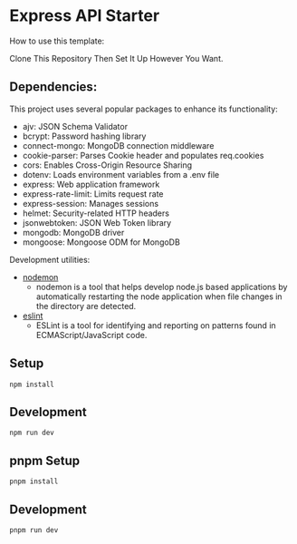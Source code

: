 # Express API Starter

How to use this template:

Clone This Repository Then Set It Up However You Want.

## Dependencies:

This project uses several popular packages to enhance its functionality:

- ajv: JSON Schema Validator
- bcrypt: Password hashing library
- connect-mongo: MongoDB connection middleware
- cookie-parser: Parses Cookie header and populates req.cookies
- cors: Enables Cross-Origin Resource Sharing
- dotenv: Loads environment variables from a .env file
- express: Web application framework
- express-rate-limit: Limits request rate
- express-session: Manages sessions
- helmet: Security-related HTTP headers
- jsonwebtoken: JSON Web Token library
- mongodb: MongoDB driver
- mongoose: Mongoose ODM for MongoDB

Development utilities:

- [nodemon](https://www.npmjs.com/package/nodemon)
  - nodemon is a tool that helps develop node.js based applications by automatically restarting the node application when file changes in the directory are detected.
- [eslint](https://www.npmjs.com/package/eslint)
  - ESLint is a tool for identifying and reporting on patterns found in ECMAScript/JavaScript code.

## Setup

```
npm install
```

## Development

```
npm run dev
```

## pnpm Setup

```
pnpm install
```

## Development

```
pnpm run dev
```
